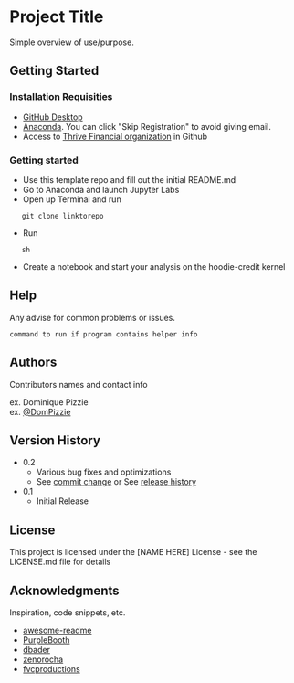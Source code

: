 # Project Title

Simple overview of use/purpose.

## Getting Started

### Installation Requisities
* [GitHub Desktop](https://desktop.github.com/download/)
* [Anaconda](https://www.anaconda.com/download). You can click "Skip Registration" to avoid giving email.
* Access to [Thrive Financial organization](https://github.com/ThriveFinancial) in Github

### Getting started

* Use this template repo and fill out the initial README.md
* Go to Anaconda and launch Jupyter Labs
* Open up Terminal and run
```
   git clone linktorepo
```
* Run
```
   sh
```
* Create a notebook and start your analysis on the hoodie-credit kernel

## Help

Any advise for common problems or issues.
```
command to run if program contains helper info
```

## Authors

Contributors names and contact info

ex. Dominique Pizzie  
ex. [@DomPizzie](https://twitter.com/dompizzie)

## Version History

* 0.2
    * Various bug fixes and optimizations
    * See [commit change]() or See [release history]()
* 0.1
    * Initial Release

## License

This project is licensed under the [NAME HERE] License - see the LICENSE.md file for details

## Acknowledgments

Inspiration, code snippets, etc.
* [awesome-readme](https://github.com/matiassingers/awesome-readme)
* [PurpleBooth](https://gist.github.com/PurpleBooth/109311bb0361f32d87a2)
* [dbader](https://github.com/dbader/readme-template)
* [zenorocha](https://gist.github.com/zenorocha/4526327)
* [fvcproductions](https://gist.github.com/fvcproductions/1bfc2d4aecb01a834b46)
